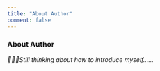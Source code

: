 ```yaml
---
title: "About Author"
comment: false
---
```


### About Author

*:heartbeat::heartbeat::heartbeat:Still thinking about how to introduce myself......*
